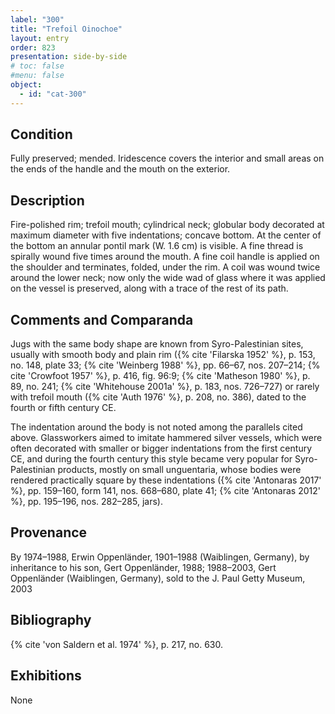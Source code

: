 ```yaml
---
label: "300"
title: "Trefoil Oinochoe"
layout: entry
order: 823
presentation: side-by-side
# toc: false
#menu: false 
object:
  - id: "cat-300"
---
```


## Condition

Fully preserved; mended. Iridescence covers the interior and small areas on the ends of the handle and the mouth on the exterior.

## Description

Fire-polished rim; trefoil mouth; cylindrical neck; globular body decorated at maximum diameter with five indentations; concave bottom. At the center of the bottom an annular pontil mark (W. 1.6 cm) is visible. A fine thread is spirally wound five times around the mouth. A fine coil handle is applied on the shoulder and terminates, folded, under the rim. A coil was wound twice around the lower neck; now only the wide wad of glass where it was applied on the vessel is preserved, along with a trace of the rest of its path.

## Comments and Comparanda

Jugs with the same body shape are known from Syro-Palestinian sites, usually with smooth body and plain rim ({% cite 'Filarska 1952' %}, p. 153, no. 148, plate 33; {% cite 'Weinberg 1988' %}, pp. 66–67, nos. 207–214; {% cite 'Crowfoot 1957' %}, p. 416, fig. 96:9; {% cite 'Matheson 1980' %}, p. 89, no. 241; {% cite 'Whitehouse 2001a' %}, p. 183, nos. 726–727) or rarely with trefoil mouth ({% cite 'Auth 1976' %}, p. 208, no. 386), dated to the fourth or fifth century CE.

The indentation around the body is not noted among the parallels cited above. Glassworkers aimed to imitate hammered silver vessels, which were often decorated with smaller or bigger indentations from the first century CE, and during the fourth century this style became very popular for Syro-Palestinian products, mostly on small unguentaria, whose bodies were rendered practically square by these indentations ({% cite 'Antonaras 2017' %}, pp. 159–160, form 141, nos. 668–680, plate 41; {% cite 'Antonaras 2012' %}, pp. 195–196, nos. 282–285, jars).

## Provenance

By 1974–1988, Erwin Oppenländer, 1901–1988 (Waiblingen, Germany), by inheritance to his son, Gert Oppenländer, 1988; 1988–2003, Gert Oppenländer (Waiblingen, Germany), sold to the J. Paul Getty Museum, 2003

## Bibliography

{% cite 'von Saldern et al. 1974' %}, p. 217, no. 630.

## Exhibitions

None